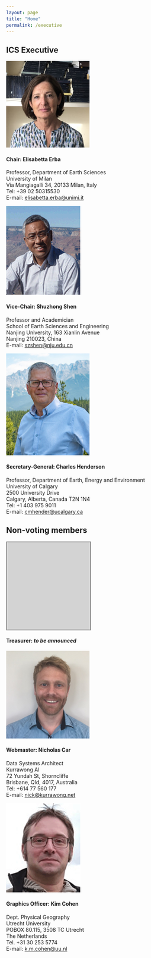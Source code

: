```yaml
---
layout: page
title: "Home"
permalink: /executive
---
```

## ICS Executive

<div class="person">
    <img src="/images/person-erba.jpeg" alt="" />
    <h4>Chair: Elisabetta Erba</h4>
    <p>
        Professor, Department of Earth Sciences<br />
        University of Milan<br />
        Via Mangiagalli 34, 20133 Milan, Italy<br />
        Tel: +39 02 50315530<br />
        E-mail: <a href="mailto:elisabetta.erba@unimi.it">elisabetta.erba@unimi.it</a>
    </p>
</div>

<div class="person">
    <img src="/images/person-shen.gif" alt="" />
    <h4>Vice-Chair: Shuzhong Shen</h4>
    <p>
        Professor and Academician<br /> 
        School of Earth Sciences and Engineering<br /> 
        Nanjing University, 163 Xianlin Avenue<br /> 
        Nanjing 210023, China<br />
        E-mail: <a href="mailto:szshen@nju.edu.cn">szshen@nju.edu.cn</a>  
    </p>
</div>

<div class="person">
    <img src="/images/person-henderson.jpeg" alt="" />
    <h4>Secretary-General: Charles Henderson</h4>
    <p>
        Professor, Department of Earth, Energy and Environment<br />
        University of Calgary<br />
        2500 University Drive<br />
        Calgary, Alberta, Canada T2N 1N4<br />
        Tel: +1 403 975 9011<br />
        E-mail:  <a href="mailto:cmhender@ucalgary.ca">cmhender@ucalgary.ca</a>
    </p>
</div>

<div style="clear:both;"></div>

## Non-voting members

<div class="person">
    <div style="display:block; height:235px; width:225px; border:solid 2px grey; background-color:lightgrey; margin-bottom:5px;"></div>
    <h4>Treasurer: <em>to be announced</em></h4>
</div>

<div class="person">
    <img src="/images/person-car.jpg" alt="" style="width:225px;" />
    <h4>Webmaster: Nicholas Car</h4>
    <p>
        Data Systems Architect<br />
        Kurrawong AI<br />
        72 Yundah St, Shorncliffe<br />
        Brisbane, Qld, 4017, Australia<br />
        Tel: +614 77 560 177<br />
        E-mail: <a href="mailto:nick@kurrawong.net">nick@kurrawong.net</a>
    </p>
</div>

<div class="person">
    <img src="/images/person-cohen.gif" alt="" />
    <h4>Graphics Officer: Kim Cohen</h4>
    <p>
        Dept. Physical Geography<br />
        Utrecht University<br />
        POBOX 80.115, 3508 TC Utrecht<br />
        The Netherlands<br />
        Tel. +31 30 253 5774<br />
        E-mail:  <a href="mailto:k.m.cohen@uu.nl">k.m.cohen@uu.nl</a><br />
    </p>
</div>
